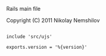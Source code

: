 Rails main file

Copyright (C) 2011 Nikolay Nemshilov

```coffee-aside

include 'src/ujs'

exports.version = '%{version}'
```
